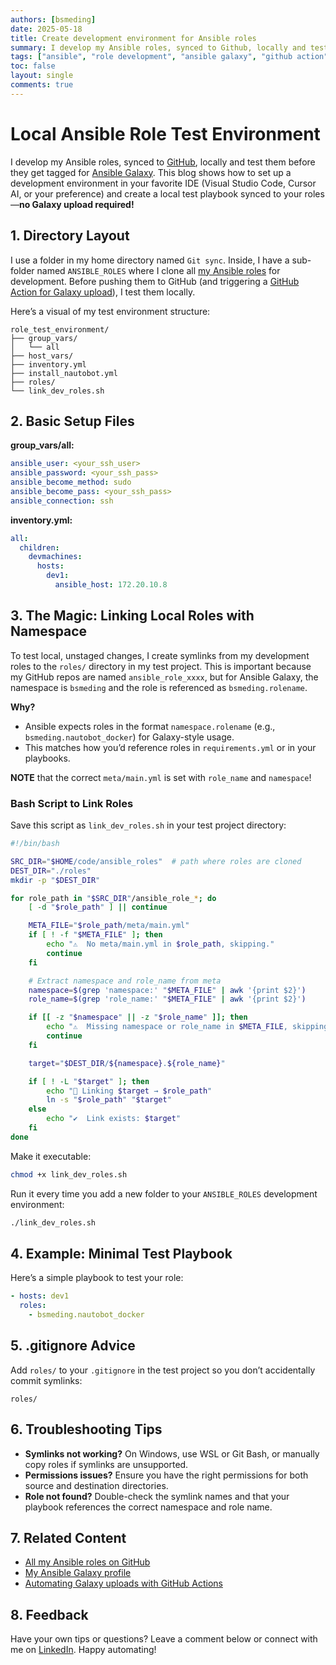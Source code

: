 ```yaml
---
authors: [bsmeding]
date: 2025-05-18
title: Create development environment for Ansible roles
summary: I develop my Ansible roles, synced to Github, locally and test locally before the get tagged for Ansible galaxy. this is how i can develop and test without galaxy upload
tags: ["ansible", "role development", "ansible galaxy", "github action"]
toc: false
layout: single
comments: true
---
```


# Local Ansible Role Test Environment

I develop my Ansible roles, synced to [GitHub](https://github.com/bsmeding?tab=repositories&q=ansible_role&type=&language=&sort=), locally and test them before they get tagged for [Ansible Galaxy](https://galaxy.ansible.com/bsmeding). This blog shows how to set up a development environment in your favorite IDE (Visual Studio Code, Cursor AI, or your preference) and create a local test playbook synced to your roles—**no Galaxy upload required!**

<!-- more -->

## 1. Directory Layout

I use a folder in my home directory named `Git sync`. Inside, I have a sub-folder named `ANSIBLE_ROLES` where I clone all [my Ansible roles](https://github.com/bsmeding?tab=repositories&q=ansible_role&type=&language=&sort=) for development. Before pushing them to GitHub (and triggering a [GitHub Action for Galaxy upload](blog/posts/2025-01-06-github-action-push-to-ansible-galaxy)), I test them locally.

Here’s a visual of my test environment structure:

```
role_test_environment/
├── group_vars/
│   └── all
├── host_vars/
├── inventory.yml
├── install_nautobot.yml
├── roles/
└── link_dev_roles.sh
```

## 2. Basic Setup Files

**group_vars/all:**
```yaml
ansible_user: <your_ssh_user>
ansible_password: <your_ssh_pass>
ansible_become_method: sudo
ansible_become_pass: <your_ssh_pass>
ansible_connection: ssh
```

**inventory.yml:**
```yaml
all:
  children:
    devmachines:
      hosts:
        dev1:
          ansible_host: 172.20.10.8
```

## 3. The Magic: Linking Local Roles with Namespace

To test local, unstaged changes, I create symlinks from my development roles to the `roles/` directory in my test project. This is important because my GitHub repos are named `ansible_role_xxxx`, but for Ansible Galaxy, the namespace is `bsmeding` and the role is referenced as `bsmeding.rolename`.

**Why?**
- Ansible expects roles in the format `namespace.rolename` (e.g., `bsmeding.nautobot_docker`) for Galaxy-style usage.
- This matches how you’d reference roles in `requirements.yml` or in your playbooks.

**NOTE** that the correct `meta/main.yml` is set with `role_name` and `namespace`!

### Bash Script to Link Roles

Save this script as `link_dev_roles.sh` in your test project directory:

```bash
#!/bin/bash

SRC_DIR="$HOME/code/ansible_roles"  # path where roles are cloned
DEST_DIR="./roles"
mkdir -p "$DEST_DIR"

for role_path in "$SRC_DIR"/ansible_role_*; do
    [ -d "$role_path" ] || continue

    META_FILE="$role_path/meta/main.yml"
    if [ ! -f "$META_FILE" ]; then
        echo "⚠️  No meta/main.yml in $role_path, skipping."
        continue
    fi

    # Extract namespace and role_name from meta
    namespace=$(grep 'namespace:' "$META_FILE" | awk '{print $2}')
    role_name=$(grep 'role_name:' "$META_FILE" | awk '{print $2}')

    if [[ -z "$namespace" || -z "$role_name" ]]; then
        echo "⚠️  Missing namespace or role_name in $META_FILE, skipping."
        continue
    fi

    target="$DEST_DIR/${namespace}.${role_name}"

    if [ ! -L "$target" ]; then
        echo "🔗 Linking $target → $role_path"
        ln -s "$role_path" "$target"
    else
        echo "✔️  Link exists: $target"
    fi
done
```

Make it executable:
```sh
chmod +x link_dev_roles.sh
```
Run it every time you add a new folder to your `ANSIBLE_ROLES` development environment:
```sh
./link_dev_roles.sh
```

## 4. Example: Minimal Test Playbook

Here’s a simple playbook to test your role:

```yaml
- hosts: dev1
  roles:
    - bsmeding.nautobot_docker
```

## 5. .gitignore Advice

Add `roles/` to your `.gitignore` in the test project so you don’t accidentally commit symlinks:
```
roles/
```

## 6. Troubleshooting Tips
- **Symlinks not working?** On Windows, use WSL or Git Bash, or manually copy roles if symlinks are unsupported.
- **Permissions issues?** Ensure you have the right permissions for both source and destination directories.
- **Role not found?** Double-check the symlink names and that your playbook references the correct namespace and role name.

## 7. Related Content
- [All my Ansible roles on GitHub](https://github.com/bsmeding?tab=repositories&q=ansible_role&type=&language=&sort=)
- [My Ansible Galaxy profile](https://galaxy.ansible.com/bsmeding)
- [Automating Galaxy uploads with GitHub Actions](blog/posts/2025-01-06-github-action-push-to-ansible-galaxy)

## 8. Feedback

Have your own tips or questions? Leave a comment below or connect with me on [LinkedIn](https://www.linkedin.com/in/bartsmeding/). Happy automating!


